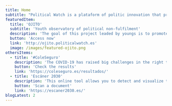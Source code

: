 ```yaml
---
title: Home
subtitle: "Political Watch is a plataform of politic innovation that promotes the monitoring, surveillance and citizen participation through developments based on civic technologies to promote the sustainable development."
featuredItem:
  title: 'OJITO'
  subtitle: 'Youth observatory of political non-fulfilment'
  description: 'The goal of this project leaded by youngs is to promote a culture of accountability of the public decision makers through the monitoring of the activity of the parliamentary groups and the government around a set of selected topics and the development of a campaign of public impact.'
  button: 'Access now'
  link: 'http://ojito.politicalwatch.es'
  image: /images/featured-ojito.png
othersItems:
  - title: '#ColeSeguro'
    description: 'The COVID-19 has raised big challenges in the right to education. Despite the different back to school plans, the 2020/2021 school year started with big questions about the way the right to education could be guaranteed in safety conditions. This report analyzes this question focusing in public investment in education, the state of affairs in the educational centers and the citizenship perception about the measures taken.'
    button: 'Check the results'
    link: 'https://coleseguro.es/resultados/'
  - title: 'Escáner 2030'
    description: 'This online tool allows you to detect and visualize the presence of the different United Nations Sustainable Development Goals (SDGs) in any text.'
    button: 'Scan a document'
    link: 'https://escaner2030.es/'
blogLatest: 2
---
```

<hero></hero>

<featured
  title="At hands"
  :featured="featuredItem"
  :others="othersItems">
</featured>

<lines-of-work></lines-of-work>

<!---
<banner
  bg="/images/bgbanner.jpg"
  title="Lorem ipsum dolor sit amet, consectetur adipiscing elit."
  description="Political Watch es la plataforma formada por tecnólogas, economistas y periodistas que se inscribe dentro de la estrategia de CIECODE como una de sus principales líneas de trabajo."
  button="Saber más"
  link="#enlace">
</banner>

<banner
  title="Lorem ipsum dolor sit amet, consectetur adipiscing elit."
  description="Political Watch es la plataforma formada por tecnólogas, economistas y periodistas que se inscribe dentro de la estrategia de CIECODE como una de sus principales líneas de trabajo."
  button="Saber más"
  link="#enlace">
</banner>
-->

<blog-latest></blog-latest>
